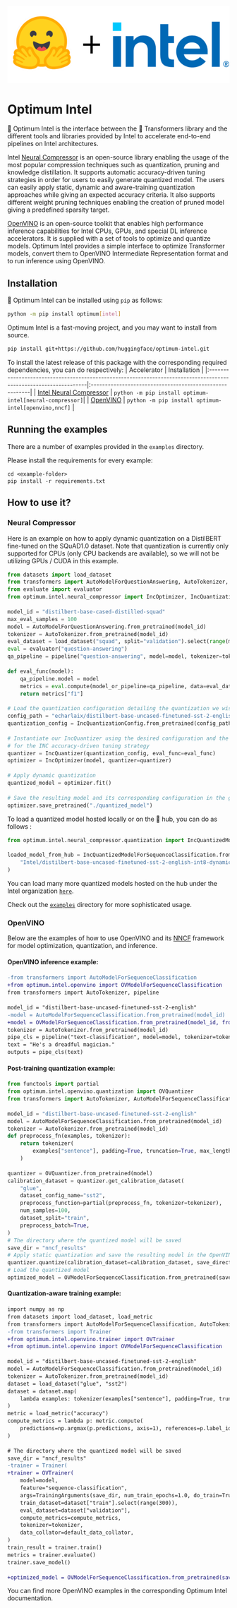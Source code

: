 <p align="center">
    <img src="readme_logo.png" />
</p>

# Optimum Intel

🤗 Optimum Intel is the interface between the 🤗 Transformers library and the different tools and libraries provided by Intel to accelerate end-to-end pipelines on Intel architectures.

Intel [Neural Compressor](https://www.intel.com/content/www/us/en/developer/tools/oneapi/neural-compressor.html) is an open-source library enabling the usage of the most popular compression techniques such as quantization, pruning and knowledge distillation. It supports automatic accuracy-driven tuning strategies in order for users to easily generate quantized model. The users can easily apply static, dynamic and aware-training quantization approaches while giving an expected accuracy criteria. It also supports different weight pruning techniques enabling the creation of pruned model giving a predefined sparsity target.

[OpenVINO](https://docs.openvino.ai/latest/index.html) is an open-source toolkit that enables high performance inference capabilities for Intel CPUs, GPUs, and special DL inference accelerators. It is supplied with a set of tools to optimize and quantize models. Optimum Intel provides a simple interface to optimize Transformer models, convert them to OpenVINO Intermediate Representation format and to run inference using OpenVINO.

## Installation

🤗 Optimum Intel can be installed using `pip` as follows:

```bash
python -m pip install optimum[intel]
```

Optimum Intel is a fast-moving project, and you may want to install from source.

```bash
pip install git+https://github.com/huggingface/optimum-intel.git
```

To install the latest release of this package with the corresponding required dependencies, you can do respectively:
| Accelerator                                                                                                      | Installation                                            |
|:-----------------------------------------------------------------------------------------------------------------|:--------------------------------------------------------|
| [Intel Neural Compressor](https://www.intel.com/content/www/us/en/developer/tools/oneapi/neural-compressor.html) | `python -m pip install optimum-intel[neural-compressor]`|
| [OpenVINO](https://docs.openvino.ai/latest/index.html)                                                           | `python -m pip install optimum-intel[openvino,nncf]`    |

## Running the examples

There are a number of examples provided in the `examples` directory.

Please install the requirements for every example:

```
cd <example-folder>
pip install -r requirements.txt
```

## How to use it?

### Neural Compressor

Here is an example on how to apply dynamic quantization on a DistilBERT fine-tuned on the SQuAD1.0 dataset.
Note that quantization is currently only supported for CPUs (only CPU backends are available), so we will not be utilizing GPUs / CUDA in this example.

```python
from datasets import load_dataset
from transformers import AutoModelForQuestionAnswering, AutoTokenizer, pipeline
from evaluate import evaluator
from optimum.intel.neural_compressor import IncOptimizer, IncQuantizationConfig, IncQuantizer

model_id = "distilbert-base-cased-distilled-squad"
max_eval_samples = 100
model = AutoModelForQuestionAnswering.from_pretrained(model_id)
tokenizer = AutoTokenizer.from_pretrained(model_id)
eval_dataset = load_dataset("squad", split="validation").select(range(max_eval_samples))
eval = evaluator("question-answering")
qa_pipeline = pipeline("question-answering", model=model, tokenizer=tokenizer)

def eval_func(model):
    qa_pipeline.model = model
    metrics = eval.compute(model_or_pipeline=qa_pipeline, data=eval_dataset, metric="squad")
    return metrics["f1"]

# Load the quantization configuration detailing the quantization we wish to apply
config_path = "echarlaix/distilbert-base-uncased-finetuned-sst-2-english-int8-dynamic"
quantization_config = IncQuantizationConfig.from_pretrained(config_path)

# Instantiate our IncQuantizer using the desired configuration and the evaluation function used
# for the INC accuracy-driven tuning strategy
quantizer = IncQuantizer(quantization_config, eval_func=eval_func)
optimizer = IncOptimizer(model, quantizer=quantizer)

# Apply dynamic quantization
quantized_model = optimizer.fit()

# Save the resulting model and its corresponding configuration in the given directory
optimizer.save_pretrained("./quantized_model")
```

To load a quantized model hosted locally or on the 🤗 hub, you can do as follows :
```python
from optimum.intel.neural_compressor.quantization import IncQuantizedModelForSequenceClassification

loaded_model_from_hub = IncQuantizedModelForSequenceClassification.from_pretrained(
    "Intel/distilbert-base-uncased-finetuned-sst-2-english-int8-dynamic"
)
```

You can load many more quantized models hosted on the hub under the Intel organization [`here`](https://huggingface.co/Intel).

Check out the [`examples`](https://github.com/huggingface/optimum-intel/tree/main/examples) directory for more sophisticated usage.

### OpenVINO
Below are the examples of how to use OpenVINO and its [NNCF](https://docs.openvino.ai/latest/tmo_introduction.html) framework for model optimization, quantization, and inference.

#### OpenVINO inference example:

```diff
-from transformers import AutoModelForSequenceClassification
+from optimum.intel.openvino import OVModelForSequenceClassification
from transformers import AutoTokenizer, pipeline

model_id = "distilbert-base-uncased-finetuned-sst-2-english"
-model = AutoModelForSequenceClassification.from_pretrained(model_id)
+model = OVModelForSequenceClassification.from_pretrained(model_id, from_transformers=True)
tokenizer = AutoTokenizer.from_pretrained(model_id)
pipe_cls = pipeline("text-classification", model=model, tokenizer=tokenizer)
text = "He's a dreadful magician."
outputs = pipe_cls(text)
```

#### Post-training quantization example:
```python
from functools import partial
from optimum.intel.openvino.quantization import OVQuantizer 
from transformers import AutoTokenizer, AutoModelForSequenceClassification, OVModelForSequenceClassification

model_id = "distilbert-base-uncased-finetuned-sst-2-english"
model = AutoModelForSequenceClassification.from_pretrained(model_id)    
tokenizer = AutoTokenizer.from_pretrained(model_id)
def preprocess_fn(examples, tokenizer):
    return tokenizer(
        examples["sentence"], padding=True, truncation=True, max_length=128
    )

quantizer = OVQuantizer.from_pretrained(model)
calibration_dataset = quantizer.get_calibration_dataset(
    "glue",
    dataset_config_name="sst2",
    preprocess_function=partial(preprocess_fn, tokenizer=tokenizer),
    num_samples=100,
    dataset_split="train",
    preprocess_batch=True,
)
# The directory where the quantized model will be saved
save_dir = "nncf_results"
# Apply static quantization and save the resulting model in the OpenVINO IR format
quantizer.quantize(calibration_dataset=calibration_dataset, save_directory=save_dir)
# Load the quantized model
optimized_model = OVModelForSequenceClassification.from_pretrained(save_dir)
```

#### Quantization-aware training example:

```diff
import numpy as np
from datasets import load_dataset, load_metric
from transformers import AutoModelForSequenceClassification, AutoTokenizer, TrainingArguments, default_data_collator
-from transformers import Trainer
+from optimum.intel.openvino.trainer import OVTrainer
+from optimum.intel.openvino import OVModelForSequenceClassification

model_id = "distilbert-base-uncased-finetuned-sst-2-english"
model = AutoModelForSequenceClassification.from_pretrained(model_id)    
tokenizer = AutoTokenizer.from_pretrained(model_id)
dataset = load_dataset("glue", "sst2")
dataset = dataset.map(
    lambda examples: tokenizer(examples["sentence"], padding=True, truncation=True, max_length=128), batched=True
)
metric = load_metric("accuracy")
compute_metrics = lambda p: metric.compute(
    predictions=np.argmax(p.predictions, axis=1), references=p.label_ids
)

# The directory where the quantized model will be saved
save_dir = "nncf_results"
-trainer = Trainer(
+trainer = OVTrainer(
    model=model,
    feature="sequence-classification",
    args=TrainingArguments(save_dir, num_train_epochs=1.0, do_train=True, do_eval=True),
    train_dataset=dataset["train"].select(range(300)),
    eval_dataset=dataset["validation"],
    compute_metrics=compute_metrics,
    tokenizer=tokenizer,
    data_collator=default_data_collator,
)
train_result = trainer.train()
metrics = trainer.evaluate()
trainer.save_model()

+optimized_model = OVModelForSequenceClassification.from_pretrained(save_dir)
```

You can find more OpenVINO examples in the corresponding Optimum Intel documentation.

